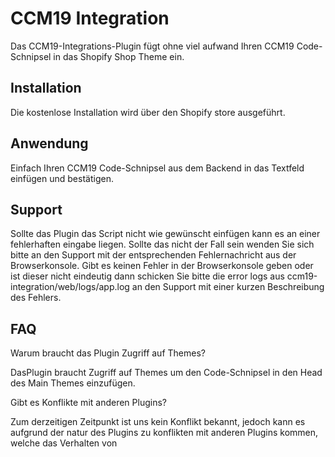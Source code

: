 # CCM19 Integration

Das CCM19-Integrations-Plugin fügt ohne viel aufwand Ihren CCM19 Code-Schnipsel in das Shopify Shop Theme ein. 

## Installation

Die kostenlose Installation wird über den Shopify store ausgeführt.

## Anwendung

Einfach Ihren CCM19 Code-Schnipsel aus dem Backend in das Textfeld einfügen und bestätigen. 

## Support

Sollte das Plugin das Script nicht wie gewünscht einfügen kann es an einer fehlerhaften eingabe liegen. Sollte das nicht der Fall sein 
wenden Sie sich bitte an den Support mit der entsprechenden Fehlernachricht aus der Browserkonsole.
Gibt es keinen Fehler in 
der Browserkonsole geben oder ist dieser nicht eindeutig dann schicken Sie bitte die error logs aus ccm19-integration/web/logs/app.log an
den Support mit einer kurzen Beschreibung des Fehlers.

## FAQ

Warum braucht das Plugin Zugriff auf Themes?

DasPlugin braucht Zugriff auf Themes um den Code-Schnipsel in den Head des Main Themes einzufügen.

Gibt es Konflikte mit anderen Plugins?

Zum derzeitigen Zeitpunkt ist uns kein Konflikt bekannt, jedoch kann es aufgrund der natur des Plugins zu konflikten mit 
anderen Plugins kommen, welche das Verhalten von <Script> und oder <head> manipulieren.

Gibt es einschränkungen welche Themes benutzt werden können?

Es dürfen nur Themes benutzt werden die einen <head> im Main Template haben. Sollte es keinen <head> haben dann wird der Code-Schnipsel am Ende des <body> eingefügt, um eine vorübergehende funktionalität sicherzustellen.





